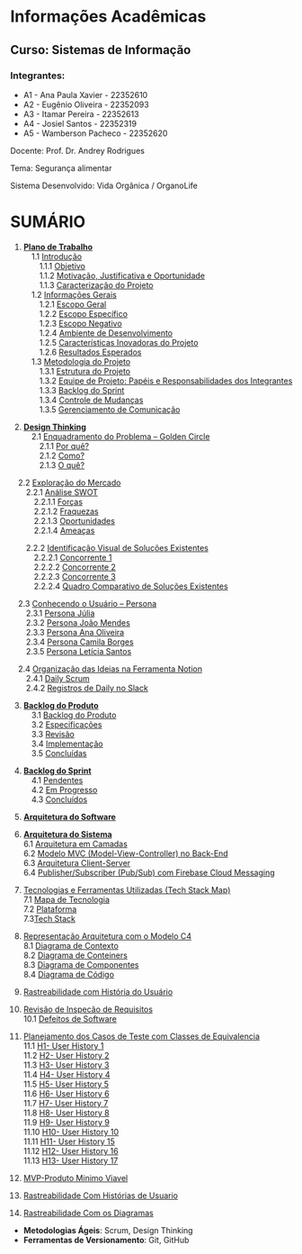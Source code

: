 # Informações Acadêmicas
## Curso: Sistemas de Informação

### Integrantes:

+ A1 - Ana Paula Xavier - 22352610
+ A2 - Eugênio Oliveira - 22352093
+ A3 - Itamar Pereira - 22352613
+ A4 - Josiel Santos - 22352319
+ A5 - Wamberson Pacheco - 22352620


Docente: Prof. Dr. Andrey Rodrigues

Tema: Segurança alimentar

Sistema Desenvolvido: Vida Orgânica / OrganoLife

# SUMÁRIO

1. [**Plano de Trabalho**](https://github.com/Pacheco-77/Projeto-Eng-Software-A/blob/main/SPRINT%2001/01%20-%20PLANO%20DE%20TRABALHO/Plano%20de%20Trabalho.md#plano-de-trabalho)  
 1.1 [Introdução](https://github.com/Pacheco-77/Projeto-Eng-Software-A/blob/main/SPRINT%2001/01%20-%20PLANO%20DE%20TRABALHO/Plano%20de%20Trabalho.md#11-introdu%C3%A7%C3%A3o)  
  1.1.1 [Objetivo](https://github.com/Pacheco-77/Projeto-Eng-Software-A/blob/main/SPRINT%2001/01%20-%20PLANO%20DE%20TRABALHO/Plano%20de%20Trabalho.md#111-objetivo)  
  1.1.2 [Motivação, Justificativa e Oportunidade](https://github.com/Pacheco-77/Projeto-Eng-Software-A/blob/main/SPRINT%2001/01%20-%20PLANO%20DE%20TRABALHO/Plano%20de%20Trabalho.md#112-motiva%C3%A7%C3%A3o-justificativa-e-oportunidade)  
  1.1.3 [Caracterização do Projeto](https://github.com/Pacheco-77/Projeto-Eng-Software-A/blob/main/SPRINT%2001/01%20-%20PLANO%20DE%20TRABALHO/Plano%20de%20Trabalho.md#113-caracteriza%C3%A7%C3%A3o-do-projeto)  
 1.2 [Informações Gerais](https://github.com/Pacheco-77/Projeto-Eng-Software-A/blob/main/SPRINT%2001/01%20-%20PLANO%20DE%20TRABALHO/Plano%20de%20Trabalho.md#12-informa%C3%A7%C3%B5es-gerais)  
  1.2.1 [Escopo Geral](https://github.com/Pacheco-77/Projeto-Eng-Software-A/blob/main/SPRINT%2001/01%20-%20PLANO%20DE%20TRABALHO/Plano%20de%20Trabalho.md#121-escopo-geral)  
  1.2.2 [Escopo Específico](https://github.com/Pacheco-77/Projeto-Eng-Software-A/blob/main/SPRINT%2001/01%20-%20PLANO%20DE%20TRABALHO/Plano%20de%20Trabalho.md#122-escopo-espec%C3%ADfico)  
  1.2.3 [Escopo Negativo](https://github.com/Pacheco-77/Projeto-Eng-Software-A/blob/main/SPRINT%2001/01%20-%20PLANO%20DE%20TRABALHO/Plano%20de%20Trabalho.md#123-escopo-negativo)  
  1.2.4 [Ambiente de Desenvolvimento](https://github.com/Pacheco-77/Projeto-Eng-Software-A/blob/main/SPRINT%2001/01%20-%20PLANO%20DE%20TRABALHO/Plano%20de%20Trabalho.md#124-ambiente-de-desenvolvimento)  
  1.2.5 [Características Inovadoras do Projeto](https://github.com/Pacheco-77/Projeto-Eng-Software-A/blob/main/SPRINT%2001/01%20-%20PLANO%20DE%20TRABALHO/Plano%20de%20Trabalho.md#125-caracter%C3%ADsticas-inovadoras-do-projeto)  
  1.2.6 [Resultados Esperados](https://github.com/Pacheco-77/Projeto-Eng-Software-A/blob/main/SPRINT%2001/01%20-%20PLANO%20DE%20TRABALHO/Plano%20de%20Trabalho.md#126-resultados-esperados)  
 1.3 [Metodologia do Projeto](https://github.com/Pacheco-77/Projeto-Eng-Software-A/blob/main/SPRINT%2001/01%20-%20PLANO%20DE%20TRABALHO/Plano%20de%20Trabalho.md#13-metodologia-do-projeto)  
  1.3.1 [Estrutura do Projeto](https://github.com/Pacheco-77/Projeto-Eng-Software-A/blob/main/SPRINT%2001/01%20-%20PLANO%20DE%20TRABALHO/Plano%20de%20Trabalho.md#131-estrutura-do-projeto)  
  1.3.2 [Equipe de Projeto: Papéis e Responsabilidades dos Integrantes](https://github.com/Pacheco-77/Projeto-Eng-Software-A/blob/main/SPRINT%2001/01%20-%20PLANO%20DE%20TRABALHO/Plano%20de%20Trabalho.md#132-equipe-de-projeto-pap%C3%A9is-e-responsabilidades-dos-integrantes)  
  1.3.3 [Backlog do Sprint](https://github.com/Pacheco-77/Projeto-Eng-Software-A/blob/main/SPRINT%2001/01%20-%20PLANO%20DE%20TRABALHO/Plano%20de%20Trabalho.md#133-backlog-do-sprint)  
  1.3.4 [Controle de Mudanças](https://github.com/Pacheco-77/Projeto-Eng-Software-A/blob/main/SPRINT%2001/01%20-%20PLANO%20DE%20TRABALHO/Plano%20de%20Trabalho.md#134-controle-de-mudan%C3%A7as)  
  1.3.5 [Gerenciamento de Comunicação](https://github.com/Pacheco-77/Projeto-Eng-Software-A/blob/main/SPRINT%2001/01%20-%20PLANO%20DE%20TRABALHO/Plano%20de%20Trabalho.md#135-gerenciamento-de-comunica%C3%A7%C3%A3o)  

2. [**Design Thinking**](https://github.com/Pacheco-77/Projeto-Eng-Software-A/tree/main/SPRINT%2001/02%20-%20DESIGN%20THINKING)  
 2.1 [Enquadramento do Problema – Golden Circle](https://github.com/Pacheco-77/Projeto-Eng-Software-A/blob/main/SPRINT%2001/02%20-%20DESIGN%20THINKING/FASE%201%20-%20INSPIRA%C3%87%C3%83O/01.%20Golden%20Circle%20-%20Enquadramento%20do%20Problema.md)  
  2.1.1 [Por quê?](https://github.com/Pacheco-77/Projeto-Eng-Software-A/blob/main/SPRINT%2001/02%20-%20DESIGN%20THINKING/FASE%201%20-%20INSPIRA%C3%87%C3%83O/2.1%20Golden%20Circle%20-%20Enquadramento%20do%20Problema.md#por-qu%C3%AA)  
  2.1.2 [Como?](https://github.com/Pacheco-77/Projeto-Eng-Software-A/blob/main/SPRINT%2001/02%20-%20DESIGN%20THINKING/FASE%201%20-%20INSPIRA%C3%87%C3%83O/2.1%20Golden%20Circle%20-%20Enquadramento%20do%20Problema.md#como)  
  2.1.3 [O quê?](https://github.com/Pacheco-77/Projeto-Eng-Software-A/blob/main/SPRINT%2001/02%20-%20DESIGN%20THINKING/FASE%201%20-%20INSPIRA%C3%87%C3%83O/2.1%20Golden%20Circle%20-%20Enquadramento%20do%20Problema.md#o-qu%C3%AA)  

 2.2 [Exploração do Mercado](https://github.com/Pacheco-77/Projeto-Eng-Software-A/blob/main/SPRINT%2001/02%20-%20DESIGN%20THINKING/FASE%201%20-%20INSPIRA%C3%87%C3%83O/2.2%20Explora%C3%A7%C3%A3o%20do%20Mercado.md#:~:text=2.2-,Explora%C3%A7%C3%A3o%20do%20Mercado.md,-Latest%20commit)  
  2.2.1 [Análise SWOT](https://github.com/Pacheco-77/Projeto-Eng-Software-A/blob/main/SPRINT%2001/02%20-%20DESIGN%20THINKING/FASE%201%20-%20INSPIRA%C3%87%C3%83O/2.2%20Explora%C3%A7%C3%A3o%20do%20Mercado.md#:~:text=A)  
   2.2.1.1 [Forças](https://github.com/Pacheco-77/Projeto-Eng-Software-A/blob/main/SPRINT%2001/02%20-%20DESIGN%20THINKING/FASE%201%20-%20INSPIRA%C3%87%C3%83O/2.2%20Explora%C3%A7%C3%A3o%20do%20Mercado.md#for%C3%A7as)  
   2.2.1.2 [Fraquezas](https://github.com/Pacheco-77/Projeto-Eng-Software-A/blob/main/SPRINT%2001/02%20-%20DESIGN%20THINKING/FASE%201%20-%20INSPIRA%C3%87%C3%83O/2.2%20Explora%C3%A7%C3%A3o%20do%20Mercado.md#fraquezas)  
   2.2.1.3 [Oportunidades](https://github.com/Pacheco-77/Projeto-Eng-Software-A/blob/main/SPRINT%2001/02%20-%20DESIGN%20THINKING/FASE%201%20-%20INSPIRA%C3%87%C3%83O/2.2%20Explora%C3%A7%C3%A3o%20do%20Mercado.md#oportunidades)  
   2.2.1.4 [Ameaças](https://github.com/Pacheco-77/Projeto-Eng-Software-A/blob/main/SPRINT%2001/02%20-%20DESIGN%20THINKING/FASE%201%20-%20INSPIRA%C3%87%C3%83O/2.2%20Explora%C3%A7%C3%A3o%20do%20Mercado.md#amea%C3%A7as)  

  2.2.2 [Identificação Visual de Soluções Existentes](https://github.com/Pacheco-77/Projeto-Eng-Software-A/blob/main/SPRINT%2001/02%20-%20DESIGN%20THINKING/FASE%201%20-%20INSPIRA%C3%87%C3%83O/2.2%20Explora%C3%A7%C3%A3o%20do%20Mercado.md#b-identifica%C3%A7%C3%A3o-visual-de-solu%C3%A7%C3%B5es-existentes)  
   2.2.2.1 [Concorrente 1](https://github.com/Pacheco-77/Projeto-Eng-Software-A/blob/main/SPRINT%2001/02%20-%20DESIGN%20THINKING/FASE%201%20-%20INSPIRA%C3%87%C3%83O/2.2%20Explora%C3%A7%C3%A3o%20do%20Mercado.md#concorrente-1)  
   2.2.2.2 [Concorrente 2](https://github.com/Pacheco-77/Projeto-Eng-Software-A/blob/main/SPRINT%2001/02%20-%20DESIGN%20THINKING/FASE%201%20-%20INSPIRA%C3%87%C3%83O/2.2%20Explora%C3%A7%C3%A3o%20do%20Mercado.md#concorrente-2)  
   2.2.2.3 [Concorrente 3](https://github.com/Pacheco-77/Projeto-Eng-Software-A/blob/main/SPRINT%2001/02%20-%20DESIGN%20THINKING/FASE%201%20-%20INSPIRA%C3%87%C3%83O/2.2%20Explora%C3%A7%C3%A3o%20do%20Mercado.md#concorrente-3)  
   2.2.2.4 [Quadro Comparativo de Soluções Existentes](https://github.com/Pacheco-77/Projeto-Eng-Software-A/blob/main/SPRINT%2001/02%20-%20DESIGN%20THINKING/FASE%201%20-%20INSPIRA%C3%87%C3%83O/2.2%20Explora%C3%A7%C3%A3o%20do%20Mercado.md#c-quadro-comparativo-de-solu%C3%A7%C3%B5es-existentes)  

 2.3 [Conhecendo o Usuário – Persona](https://github.com/Pacheco-77/Projeto-Eng-Software-A/blob/main/SPRINT%2001/02%20-%20DESIGN%20THINKING/FASE%201%20-%20INSPIRA%C3%87%C3%83O/2.3%20Personas%20-%20Conhecendo%20o%20Usu%C3%A1rio.md#conhecendo-o-usu%C3%A1rio--persona)  
  2.3.1 [Persona Júlia](https://github.com/Pacheco-77/Projeto-Eng-Software-A/blob/main/SPRINT%2001/02%20-%20DESIGN%20THINKING/FASE%201%20-%20INSPIRA%C3%87%C3%83O/2.3%20Personas%20-%20Conhecendo%20o%20Usu%C3%A1rio.md#persona-j%C3%BAlia)  
  2.3.2 [Persona João Mendes](https://github.com/Pacheco-77/Projeto-Eng-Software-A/blob/main/SPRINT%2001/02%20-%20DESIGN%20THINKING/FASE%201%20-%20INSPIRA%C3%87%C3%83O/2.3%20Personas%20-%20Conhecendo%20o%20Usu%C3%A1rio.md#persona-jo%C3%A3o-mendes)  
  2.3.3 [Persona Ana Oliveira](https://github.com/Pacheco-77/Projeto-Eng-Software-A/blob/main/SPRINT%2001/02%20-%20DESIGN%20THINKING/FASE%201%20-%20INSPIRA%C3%87%C3%83O/2.3%20Personas%20-%20Conhecendo%20o%20Usu%C3%A1rio.md#persona-ana-oliveira)  
  2.3.4 [Persona Camila Borges](https://github.com/Pacheco-77/Projeto-Eng-Software-A/blob/main/SPRINT%2001/02%20-%20DESIGN%20THINKING/FASE%201%20-%20INSPIRA%C3%87%C3%83O/2.3%20Personas%20-%20Conhecendo%20o%20Usu%C3%A1rio.md#persona-camila-borges)  
  2.3.5 [Persona Letícia Santos](https://github.com/Pacheco-77/Projeto-Eng-Software-A/blob/main/SPRINT%2001/02%20-%20DESIGN%20THINKING/FASE%201%20-%20INSPIRA%C3%87%C3%83O/2.3%20Personas%20-%20Conhecendo%20o%20Usu%C3%A1rio.md#persona-let%C3%ADcia-santos)  

 2.4 [Organização das Ideias na Ferramenta Notion](https://github.com/Pacheco-77/Projeto-Eng-Software-A/blob/main/DAILYS/Daily%20Scrum.md#:~:text=Organiza%C3%A7%C3%A3o%20das%20ideias%20na%20ferramenta%20Notion)  
  2.4.1 [Daily Scrum](https://www.notion.so/1d0680faee8980bbb43ce5377d062fd2?v=1d7680faee8980d3a9e8000cbdce6d3b#:~:text=Adicionar%20descri%C3%A7%C3%A3o-,Daily%20Scrum,-Daily%20Scrum)  
  2.4.2 [Registros de Daily no Slack](https://app.slack.com/huddle/T08NMM3SMQT/C08NMM41EDR)  

 3. [**Backlog do Produto**](https://github.com/users/Pacheco-77/projects/2#:~:text=Descartar-,Backlog%20do%20Produto,-24)  
 3.1 [Backlog do Produto](https://github.com/users/Pacheco-77/projects/2#:~:text=Descartar-,Backlog%20do%20Produto,-24)  
 3.2 [Especificações](https://github.com/users/Pacheco-77/projects/2#:~:text=dos%20melhores%20descontos.-,Especifica%C3%A7%C3%A3o,-10)  
 3.3 [Revisão](https://github.com/users/Pacheco-77/projects/2#:~:text=entrega%20da%20compra.-,Revis%C3%A3o,-0)  
 3.4 [Implementação](https://github.com/users/Pacheco-77/projects/2#:~:text=tarefas%20em%20andamento-,Implementa%C3%A7%C3%A3o,-0)  
 3.5 [Concluídas](https://github.com/users/Pacheco-77/projects/2#:~:text=sprint%20foi%20conclu%C3%ADdo.-,Conclu%C3%ADdas,-0)  

 4. [**Backlog do Sprint**](https://github.com/users/Pacheco-77/projects/3)  
 4.1 [Pendentes](https://github.com/users/Pacheco-77/projects/3/views/1#:~:text=Descartar-,PENDENTES,-0)  
 4.2 [Em Progresso](https://github.com/users/Pacheco-77/projects/3/views/1#:~:text=est%C3%A3o%20em%20processamento-,EM%20PROGRESSO,-0)  
 4.3 [Concluídos](https://github.com/users/Pacheco-77/projects/3/views/1#:~:text=sendo%20trabalhado%20ativamente-,CONCLU%C3%8DDO,-12)

5. [**Arquitetura do Software**](https://github.com/Pacheco-77/Projeto-Eng-Software-A/blob/main/SPRINT%2002/05-%20ARQUITETURA%20DO%20SOFTWARE/Arquitetura%20do%20Software.md#5--arquitetura-do-software)

6. [**Arquitetura do Sistema**](https://github.com/Pacheco-77/Projeto-Eng-Software-A/blob/main/SPRINT%2002/06-%20ESCOLHA%20DE%20PADROES%20ARQUITETURAIS/Escolha%20de%20Padroes%20Arquiteturais.md#6-arquitetura-do-sistema)  
   6.1 [Arquitetura em Camadas](https://github.com/Pacheco-77/Projeto-Eng-Software-A/blob/main/SPRINT%2002/06-%20ESCOLHA%20DE%20PADROES%20ARQUITETURAIS/Escolha%20de%20Padroes%20Arquiteturais.md#61-arquitetura-em-camadas-layered-architecture)  
   6.2 [Modelo MVC (Model-View-Controller) no Back-End](https://github.com/Pacheco-77/Projeto-Eng-Software-A/blob/main/SPRINT%2002/06-%20ESCOLHA%20DE%20PADROES%20ARQUITETURAIS/Escolha%20de%20Padroes%20Arquiteturais.md#62-modelo-mvc-model-view-controller-no-back-end)  
   6.3 [Arquitetura Client-Server](https://github.com/Pacheco-77/Projeto-Eng-Software-A/blob/main/SPRINT%2002/06-%20ESCOLHA%20DE%20PADROES%20ARQUITETURAIS/Escolha%20de%20Padroes%20Arquiteturais.md#63-arquitetura-client-server)   
   6.4 [Publisher/Subscriber (Pub/Sub) com Firebase Cloud Messaging](https://github.com/Pacheco-77/Projeto-Eng-Software-A/blob/main/SPRINT%2002/06-%20ESCOLHA%20DE%20PADROES%20ARQUITETURAIS/Escolha%20de%20Padroes%20Arquiteturais.md#64-publishersubscriber-pubsub-com-firebase-cloud-messaging)    

7. [Tecnologias e Ferramentas Utilizadas (Tech Stack Map)](https://github.com/Pacheco-77/Projeto-Eng-Software-A/blob/main/SPRINT%2002/07-%20TECNOLOGIAS%20E%20FERRAMENTAS%20UTILIZADAS%20(TECH%20STACK%20MAP)/Tecnologias%20e%20Ferramentas%20Utilizadas%20(Tech%20Stack%20Map).md#7-tecnologias-e-ferramentas-utilizadas-tech-stack-map)  
   7.1 [Mapa de Tecnologia](https://github.com/Pacheco-77/Projeto-Eng-Software-A/blob/main/SPRINT%2002/07-%20TECNOLOGIAS%20E%20FERRAMENTAS%20UTILIZADAS%20(TECH%20STACK%20MAP)/Tecnologias%20e%20Ferramentas%20Utilizadas%20(Tech%20Stack%20Map).md#71-mapa-de-tecnologia)  
   7.2 [Plataforma](https://github.com/Pacheco-77/Projeto-Eng-Software-A/blob/main/SPRINT%2002/07-%20TECNOLOGIAS%20E%20FERRAMENTAS%20UTILIZADAS%20(TECH%20STACK%20MAP)/Tecnologias%20e%20Ferramentas%20Utilizadas%20(Tech%20Stack%20Map).md#72-plataforma)  
   7.3[Tech Stack](https://github.com/Pacheco-77/Projeto-Eng-Software-A/blob/main/SPRINT%2002/07-%20TECNOLOGIAS%20E%20FERRAMENTAS%20UTILIZADAS%20(TECH%20STACK%20MAP)/Tecnologias%20e%20Ferramentas%20Utilizadas%20(Tech%20Stack%20Map).md#73-tech-stack)  
8. [Representação Arquitetura com o Modelo C4](https://github.com/Pacheco-77/Projeto-Eng-Software-A/blob/main/SPRINT%2002/08-%20REPRESENTACAO%20ARQUITETURAL%20COM%20O%20MODELO%20C4/Representacao%20Arquitetural%20com%20o%20Modelo%20C4.md#8-representa%C3%A7%C3%A3o-arquitetura-com-o-modelo-c4)  
    8.1 [Diagrama de Contexto](https://github.com/Pacheco-77/Projeto-Eng-Software-A/blob/main/SPRINT%2002/08-%20REPRESENTACAO%20ARQUITETURAL%20COM%20O%20MODELO%20C4/Representacao%20Arquitetural%20com%20o%20Modelo%20C4.md#81-diagrama-de-contexto)    
    8.2 [Diagrama de Conteiners](https://github.com/Pacheco-77/Projeto-Eng-Software-A/blob/main/SPRINT%2002/08-%20REPRESENTACAO%20ARQUITETURAL%20COM%20O%20MODELO%20C4/Representacao%20Arquitetural%20com%20o%20Modelo%20C4.md#82-diagrama-de-conteiners)  
    8.3 [Diagrama de Componentes](https://github.com/Pacheco-77/Projeto-Eng-Software-A/blob/main/SPRINT%2002/08-%20REPRESENTACAO%20ARQUITETURAL%20COM%20O%20MODELO%20C4/Representacao%20Arquitetural%20com%20o%20Modelo%20C4.md#83-diagrama-de-componentes)  
    8.4 [Diagrama de Código](https://github.com/Pacheco-77/Projeto-Eng-Software-A/blob/main/SPRINT%2002/08-%20REPRESENTACAO%20ARQUITETURAL%20COM%20O%20MODELO%20C4/Representacao%20Arquitetural%20com%20o%20Modelo%20C4.md#84-diagrama-de-c%C3%B3digo)  
9. [Rastreabilidade com História do Usuário](https://github.com/Pacheco-77/Projeto-Eng-Software-A/blob/main/SPRINT%2002/09-%20RASTREABILIDADE%20COM%20HISTORIAS%20DO%20USUARIO/Rastreabilidade%20com%20Historias%20do%20Usuario.md#9-rastreabilidade-com-hist%C3%B3ria-do-usu%C3%A1rio)
10. [Revisão de Inspecão de Requisitos](https://github.com/Pacheco-77/Projeto-Eng-Software-A/blob/main/SPRINT%2003/10-%20REVISAO%20DA%20INSPECAO%20DE%20REQUISITOS/Revis%C3%A3o%20da%20Inspe%C3%A7%C3%A3o%20de%20Requisitos.md#10-revis%C3%A3o-da-inspe%C3%A7%C3%A3o-de-requisitos)  
    10.1 [Defeitos de Software](https://github.com/Pacheco-77/Projeto-Eng-Software-A/blob/main/SPRINT%2003/10-%20REVISAO%20DA%20INSPECAO%20DE%20REQUISITOS/Revis%C3%A3o%20da%20Inspe%C3%A7%C3%A3o%20de%20Requisitos.md#101-defeitos-de-software)
12. [Planejamento dos Casos de Teste com Classes de Equivalencia]()  
    11.1 [H1- User History 1](https://github.com/Pacheco-77/Projeto-Eng-Software-A/blob/main/SPRINT%2003/11-%20PLANEJAMENTO%20DOS%20CASOS%20DE%20TESTE%20COM%20CLASSES%20DE%20EQUIVALENCIA/H01%20-%20HISTORIA%20DE%20USUARIO%2001/H01%20-%20HISTORIA%20DE%20USUARIO%2001.md#h1---como-agr%C3%B4noma-quero-dar-dicas-para-os-produtores-para-que-eu-possa-contribuir-com-pr%C3%A1ticas-agr%C3%ADcolas-melhores)  
    11.2 [H2- User History 2](https://github.com/Pacheco-77/Projeto-Eng-Software-A/blob/main/SPRINT%2003/11-%20PLANEJAMENTO%20DOS%20CASOS%20DE%20TESTE%20COM%20CLASSES%20DE%20EQUIVALENCIA/H02%20-%20HISTORIA%20DE%20USUARIO%2002/H02%20-%20HISTORIA%20DE%20USUARIO%2002.md#h2---como-consumidor-eu-gostaria-de-ter-a-possibilidade-de-um-contato-direto-com-os-fornecedores-para-que-eu-possa-verificar-pessoalmente-a-qualidade-dos-produtos-ex-fresco-maduro-sem-amassados)  
    11.3 [H3- User History 3](https://github.com/Pacheco-77/Projeto-Eng-Software-A/blob/main/SPRINT%2003/11-%20PLANEJAMENTO%20DOS%20CASOS%20DE%20TESTE%20COM%20CLASSES%20DE%20EQUIVALENCIA/H03%20-%20HISTORIA%20DE%20USUARIO%2003/H03%20-%20HISTORIA%20DE%20USUARIO%2003.md#h3---como-agr%C3%B4noma-quero-uma-diferencia%C3%A7%C3%A3o-clara-entre-os-produtores-dispon%C3%ADveis-no-app-para-que-eu-possa-escolher-aqueles-que-seguem-m%C3%A9todos-agr%C3%ADcolas-que-eu-aprovo)  
    11.4 [H4- User History 4](https://github.com/Pacheco-77/Projeto-Eng-Software-A/blob/main/SPRINT%2003/11-%20PLANEJAMENTO%20DOS%20CASOS%20DE%20TESTE%20COM%20CLASSES%20DE%20EQUIVALENCIA/H04%20-%20HISTORIA%20DE%20USUARIO%2004/H04%20-%20HISTORIA%20DE%20USUARIO%2004.md#h4---como-produtor-rural-quero-cadastrar-meus-produtos-com-fotos-e-descri%C3%A7%C3%B5es-simples-para-que-os-consumidores-saibam-o-que-estou-vendendo-e-de-onde-vem)  
    11.5 [H5- User History 5](https://github.com/Pacheco-77/Projeto-Eng-Software-A/blob/main/SPRINT%2003/11-%20PLANEJAMENTO%20DOS%20CASOS%20DE%20TESTE%20COM%20CLASSES%20DE%20EQUIVALENCIA/H05%20-%20HISTORIA%20DE%20USUARIO%2005/H05%20-%20HISTORIA%20DE%20USUARIO%2005.md#h5--como-consumidor-gostaria-de-receber-feedbacks-de-outros-usu%C3%A1rios-com-sistema-de-modera%C3%A7%C3%A3o-e-m%C3%A9tricas-claras-sobre-os-produtos-para-que-eu-possa-avaliar-com-seguran%C3%A7a-e-transpar%C3%AAncia-a-qualidade-dos-itens-antes-de-comprar)  
    11.6 [H6- User History 6](https://github.com/Pacheco-77/Projeto-Eng-Software-A/blob/main/SPRINT%2003/11-%20PLANEJAMENTO%20DOS%20CASOS%20DE%20TESTE%20COM%20CLASSES%20DE%20EQUIVALENCIA/H06%20-%20HISTORIA%20DE%20USUARIO%2006/H06%20-%20HISTORIA%20DE%20USUARIO%2006.md#h6--como-consumidor-eu-gostaria-de-um-aplicativo-com-imagens-reais-dos-produtos-para-que-eu-possa-verificar-a-qualidade-dos-produtos)  
    11.7 [H7- User History 7](https://github.com/Pacheco-77/Projeto-Eng-Software-A/blob/main/SPRINT%2003/11-%20PLANEJAMENTO%20DOS%20CASOS%20DE%20TESTE%20COM%20CLASSES%20DE%20EQUIVALENCIA/H07%20-%20HISTORIA%20DE%20USUARIO%2007/H07%20-%20HISTORIA%20DE%20USUARIO%2007.md#h7--como-produtor-rural-quero-receber-pedidos-diretamente-pelo-aplicativo-para-que-eu-possa-organizar-a-produ%C3%A7%C3%A3o-e-a-entrega-dos-produtos)  
    11.8 [H8- User History 8](https://github.com/Pacheco-77/Projeto-Eng-Software-A/blob/main/SPRINT%2003/11-%20PLANEJAMENTO%20DOS%20CASOS%20DE%20TESTE%20COM%20CLASSES%20DE%20EQUIVALENCIA/H08%20-%20HISTORIA%20DE%20USUARIO%2008/H08%20-%20HISTORIA%20DE%20USUARIO%2008.md#como-consumidor-eu-gostaria-de-poder-comprar-produtos-certificados-como-org%C3%A2nicos-conforme-legisla%C3%A7%C3%A3o-brasileira-para-garantir-uma-alimenta%C3%A7%C3%A3o-saud%C3%A1vel-e-livre-de-agrot%C3%B3xicos)  
    11.9 [H9- User History 9](https://github.com/Pacheco-77/Projeto-Eng-Software-A/blob/main/SPRINT%2003/11-%20PLANEJAMENTO%20DOS%20CASOS%20DE%20TESTE%20COM%20CLASSES%20DE%20EQUIVALENCIA/H09%20-%20HISTORIA%20DE%20USUARIO%2009/H09%20-%20HISTORIA%20DE%20USUARIO%2009.md#h9--como-produtor-rural-quero-ver-os-coment%C3%A1rios-e-avalia%C3%A7%C3%B5es-dos-consumidores-para-saber-se-eles-ficaram-satisfeitos-e-melhorar-minha-oferta)  
    11.10 [H10- User History 10](https://github.com/Pacheco-77/Projeto-Eng-Software-A/blob/main/SPRINT%2003/11-%20PLANEJAMENTO%20DOS%20CASOS%20DE%20TESTE%20COM%20CLASSES%20DE%20EQUIVALENCIA/H10%20-%20HISTORIA%20DE%20USUARIO%20%2010/H10%20-%20HISTORIA%20DE%20USUARIO%2010.md#h10---como-consumidor-eu-gostaria-que-estivesse-dispon%C3%ADvel-a-op%C3%A7%C3%A3o-de-pagar-pelo-aplicativo-atrav%C3%A9s-do-pix-ou-cart%C3%A3o-de-d%C3%A9bito-e-cr%C3%A9dito-para-n%C3%A3o-precisar-pagar-com-dinheiro-f%C3%ADsico-na-hora-da-retirada-ou-entrega-da-compra)  
    11.11 [H11- User History 15](https://github.com/Pacheco-77/Projeto-Eng-Software-A/blob/main/SPRINT%2003/11-%20PLANEJAMENTO%20DOS%20CASOS%20DE%20TESTE%20COM%20CLASSES%20DE%20EQUIVALENCIA/H15%20-%20HISTORIA%20DE%20%20USUARIO/H15%20-%20HISTORIA%20DE%20USUARIO%2015.md#h15---como-usu%C3%A1ria-premium-quero-agendar-sess%C3%B5es-com-uma-nutricionista-integrada-%C3%A0-plataforma-para-que-eu-possa-receber-orienta%C3%A7%C3%B5es-personalizadas-de-acordo-com-meus-objetivos-de-sa%C3%BAde)  
    11.12 [H12- User History 16](https://github.com/Pacheco-77/Projeto-Eng-Software-A/blob/main/SPRINT%2003/11-%20PLANEJAMENTO%20DOS%20CASOS%20DE%20TESTE%20COM%20CLASSES%20DE%20EQUIVALENCIA/H16%20-%20HISTORIA%20DE%20USUARIO/H16%20-%20%20HISTORIA%20DE%20USUARIO%2016.md#h16---como-usu%C3%A1ria-premium-quero-receber-receitas-saud%C3%A1veis-baseadas-nos-produtos-dispon%C3%ADveis-na-plataforma-para-que-eu-consiga-me-alimentar-bem-sem-precisar-pesquisar-ingredientes-fora-do-meu-alcance)  
    11.13 [H13- User History 17](https://github.com/Pacheco-77/Projeto-Eng-Software-A/blob/main/SPRINT%2003/11-%20PLANEJAMENTO%20DOS%20CASOS%20DE%20TESTE%20COM%20CLASSES%20DE%20EQUIVALENCIA/H17%20-%20HISTORIA%20DE%20USUARIO%2017/H17%20-%20HISTORIA%20DE%20USUARIO%2017.md#h17---como-usu%C3%A1ria-premium-quero-que-o-sistema-sugira-automaticamente-a-lista-de-compras-com-base-nas-receitas-salvas-para-que-eu-otimize-meu-tempo-e-nunca-esque%C3%A7a-de-um-ingrediente)    
14. [MVP-Produto Minimo Viavel]()
15. [Rastreabilidade Com Histórias de Usuario]()
16. [Rastreabilidade Com os Diagramas]()
- **Metodologias Ágeis**: Scrum, Design Thinking
- **Ferramentas de Versionamento**: Git, GitHub


